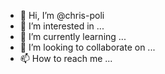- 👋 Hi, I’m @chris-poli
- 👀 I’m interested in ...
- 🌱 I’m currently learning ...
- 💞️ I’m looking to collaborate on ...
- 📫 How to reach me ...

<!---
chris-poli/chris-poli is a ✨ special ✨ repository because its `README.md` (this file) appears on your GitHub profile.
You can click the Preview link to take a look at your changes.
--->
